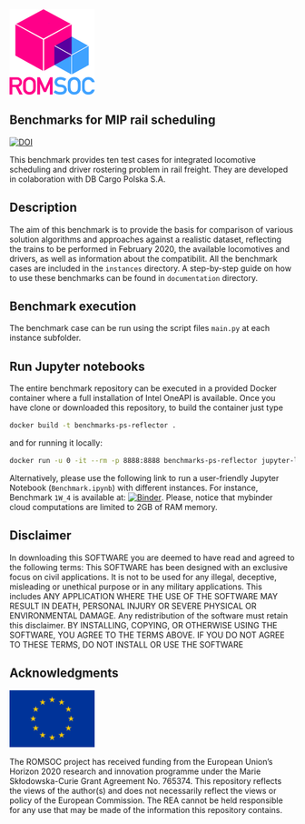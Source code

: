 
<img src="images/romsoclogo-logo.png" alt="EU Flag"  width="150"/>

## Benchmarks for MIP rail scheduling
[![DOI](https://zenodo.org/badge/DOI/10.5281/zenodo.5171817.svg)](https://doi.org/10.5281/zenodo.5171817)

This benchmark provides ten test cases for integrated locomotive scheduling and driver rostering problem in rail freight. They are developed in colaboration with DB Cargo Polska S.A.

## Description
The aim of this benchmark is to provide the basis for comparison of various solution algorithms and approaches against a realistic dataset, reflecting the trains to be performed in February 2020, the available locomotives and drivers, as well as information about the compatibilit. 
All the benchmark cases are included in the ``instances`` directory. 
A step-by-step guide on how to use these benchmarks can be found in ``documentation`` directory.

## Benchmark execution
The benchmark case can be run using the script files ``main.py`` at each instance subfolder. 

## Run Jupyter notebooks 
The entire benchmark repository can be executed in a provided Docker container where a full installation of Intel OneAPI is available. Once you have clone or downloaded this repository, to build the container just type
```bash
docker build -t benchmarks-ps-reflector . 
```
and for running it locally:
```bash
docker run -u 0 -it --rm -p 8888:8888 benchmarks-ps-reflector jupyter-lab --ip=0.0.0.0 --port=8888 --allow-root
```
Alternatively, please use the following link to run a user-friendly Jupyter Notebook (``Benchmark.ipynb``) with different instances. For instance, Benchmark ``1W_4`` is available at:
[![Binder](https://mybinder.org/badge_logo.svg)](https://mybinder.org/v2/gh/ROMSOC/benchmarks-mip-rail-scheduling/HEAD?labpath=Benchmark.ipynb). Please, notice that mybinder cloud computations are limited to 2GB of RAM memory.

## Disclaimer
In downloading this SOFTWARE you are deemed to have read and agreed to the following terms:
This SOFTWARE has been designed with an exclusive focus on civil applications. It is not to be used
for any illegal, deceptive, misleading or unethical purpose or in any military applications. This includes ANY APPLICATION WHERE THE USE OF THE SOFTWARE MAY RESULT IN DEATH,
PERSONAL INJURY OR SEVERE PHYSICAL OR ENVIRONMENTAL DAMAGE. Any redistribution of the software must retain this disclaimer. BY INSTALLING, COPYING, OR OTHERWISE
USING THE SOFTWARE, YOU AGREE TO THE TERMS ABOVE. IF YOU DO NOT AGREE TO
THESE TERMS, DO NOT INSTALL OR USE THE SOFTWARE

## Acknowledgments
<img src="images/EU_Flag.png" alt="EU Flag"  width="150" height="100" />

The ROMSOC project has received funding from the European Union’s Horizon 2020 research and innovation programme under the Marie Skłodowska-Curie Grant Agreement No. 765374.
This repository reflects the views of the author(s) and does not necessarily reflect the views or policy of the European Commission. The REA cannot be held responsible for any use that may be made of the information this repository contains.
